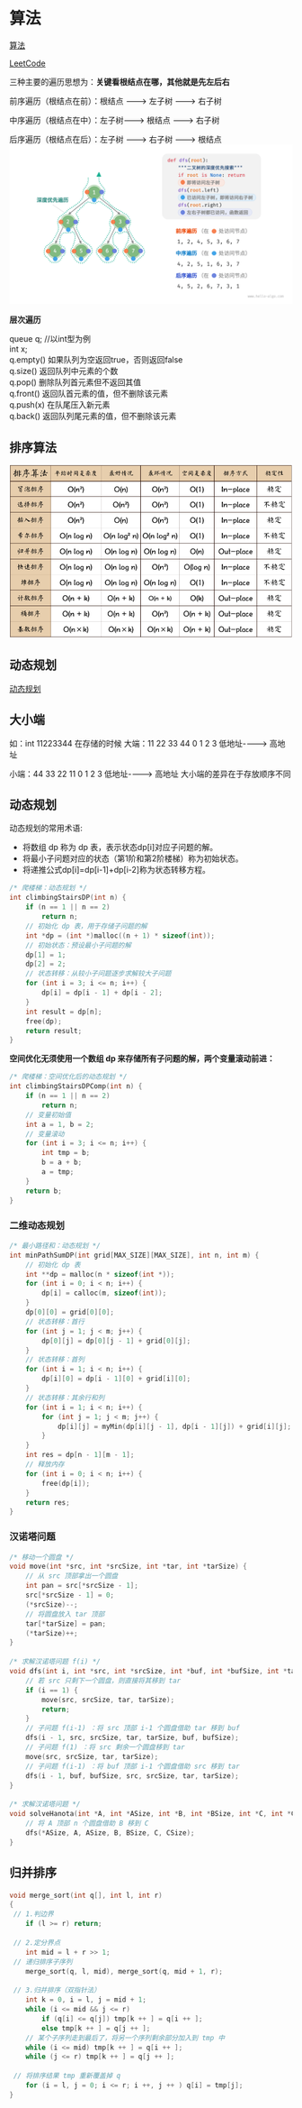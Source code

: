 # 算法

[算法](https://www.hello-algo.com/chapter_hashing/hash_collision/#1)

[LeetCode](https://github.com/Shoukuan/leetcode)

三种主要的遍历思想为：**关键看根结点在哪，其他就是先左后右**

前序遍历（根结点在前）：根结点 ---> 左子树 ---> 右子树

中序遍历（根结点在中）：左子树---> 根结点 ---> 右子树

后序遍历（根结点在后）：左子树 ---> 右子树 ---> 根结点
![树遍历](树遍历.png)

**层次遍历**

queue<int> q; //以int型为例  
int x;  
q.empty()               如果队列为空返回true，否则返回false  
q.size()                返回队列中元素的个数  
q.pop()                 删除队列首元素但不返回其值  
q.front()               返回队首元素的值，但不删除该元素  
q.push(x)               在队尾压入新元素  
q.back()                返回队列尾元素的值，但不删除该元素  

## 排序算法

![排序算法对比](排序算法对比.png)

## 动态规划

[动态规划](https://www.cxyxiaowu.com/8536.html)

## 大小端

如：int 11223344
在存储的时候
大端：11 22 33 44
  0  1   2  3
  低地址----> 高地址

小端：44 33 22 11
  0  1   2  3
  低地址----> 高地址
大小端的差异在于存放顺序不同

## 动态规划

动态规划的常用术语:  

- 将数组 dp 称为 dp 表，表示状态dp[i]对应子问题的解。  
- 将最小子问题对应的状态（第1阶和第2阶楼梯）称为初始状态。  
- 将递推公式dp[i]=dp[i-1]+dp[i-2]称为状态转移方程。  

```C
/* 爬楼梯：动态规划 */
int climbingStairsDP(int n) {
    if (n == 1 || n == 2)
        return n;
    // 初始化 dp 表，用于存储子问题的解
    int *dp = (int *)malloc((n + 1) * sizeof(int));
    // 初始状态：预设最小子问题的解
    dp[1] = 1;
    dp[2] = 2;
    // 状态转移：从较小子问题逐步求解较大子问题
    for (int i = 3; i <= n; i++) {
        dp[i] = dp[i - 1] + dp[i - 2];
    }
    int result = dp[n];
    free(dp);
    return result;
}
```

**空间优化无须使用一个数组 dp 来存储所有子问题的解，两个变量滚动前进：**

```C
/* 爬楼梯：空间优化后的动态规划 */
int climbingStairsDPComp(int n) {
    if (n == 1 || n == 2)
        return n;
    // 变量初始值
    int a = 1, b = 2;
    // 变量滚动
    for (int i = 3; i <= n; i++) {
        int tmp = b;
        b = a + b;
        a = tmp;
    }
    return b;
}
```

### 二维动态规划

```C
/* 最小路径和：动态规划 */
int minPathSumDP(int grid[MAX_SIZE][MAX_SIZE], int n, int m) {
    // 初始化 dp 表
    int **dp = malloc(n * sizeof(int *));
    for (int i = 0; i < n; i++) {
        dp[i] = calloc(m, sizeof(int));
    }
    dp[0][0] = grid[0][0];
    // 状态转移：首行
    for (int j = 1; j < m; j++) {
        dp[0][j] = dp[0][j - 1] + grid[0][j];
    }
    // 状态转移：首列
    for (int i = 1; i < n; i++) {
        dp[i][0] = dp[i - 1][0] + grid[i][0];
    }
    // 状态转移：其余行和列
    for (int i = 1; i < n; i++) {
        for (int j = 1; j < m; j++) {
            dp[i][j] = myMin(dp[i][j - 1], dp[i - 1][j]) + grid[i][j];
        }
    }
    int res = dp[n - 1][m - 1];
    // 释放内存
    for (int i = 0; i < n; i++) {
        free(dp[i]);
    }
    return res;
}

```

### 汉诺塔问题

```C
/* 移动一个圆盘 */
void move(int *src, int *srcSize, int *tar, int *tarSize) {
    // 从 src 顶部拿出一个圆盘
    int pan = src[*srcSize - 1];
    src[*srcSize - 1] = 0;
    (*srcSize)--;
    // 将圆盘放入 tar 顶部
    tar[*tarSize] = pan;
    (*tarSize)++;
}

/* 求解汉诺塔问题 f(i) */
void dfs(int i, int *src, int *srcSize, int *buf, int *bufSize, int *tar, int *tarSize) {
    // 若 src 只剩下一个圆盘，则直接将其移到 tar
    if (i == 1) {
        move(src, srcSize, tar, tarSize);
        return;
    }
    // 子问题 f(i-1) ：将 src 顶部 i-1 个圆盘借助 tar 移到 buf
    dfs(i - 1, src, srcSize, tar, tarSize, buf, bufSize);
    // 子问题 f(1) ：将 src 剩余一个圆盘移到 tar
    move(src, srcSize, tar, tarSize);
    // 子问题 f(i-1) ：将 buf 顶部 i-1 个圆盘借助 src 移到 tar
    dfs(i - 1, buf, bufSize, src, srcSize, tar, tarSize);
}

/* 求解汉诺塔问题 */
void solveHanota(int *A, int *ASize, int *B, int *BSize, int *C, int *CSize) {
    // 将 A 顶部 n 个圆盘借助 B 移到 C
    dfs(*ASize, A, ASize, B, BSize, C, CSize);
}
```

## 归并排序

```C
void merge_sort(int q[], int l, int r)
{
 // 1.判边界
    if (l >= r) return;
 
 // 2.定分界点
    int mid = l + r >> 1;
 // 递归排序子序列
    merge_sort(q, l, mid), merge_sort(q, mid + 1, r);

 // 3.归并排序（双指针法）
    int k = 0, i = l, j = mid + 1;
    while (i <= mid && j <= r)
        if (q[i] <= q[j]) tmp[k ++ ] = q[i ++ ];
        else tmp[k ++ ] = q[j ++ ];
    // 某个子序列走到最后了，将另一个序列剩余部分加入到 tmp 中
    while (i <= mid) tmp[k ++ ] = q[i ++ ];
    while (j <= r) tmp[k ++ ] = q[j ++ ];
 
 // 将排序结果 tmp 重新覆盖掉 q
    for (i = l, j = 0; i <= r; i ++, j ++ ) q[i] = tmp[j];
}
```
